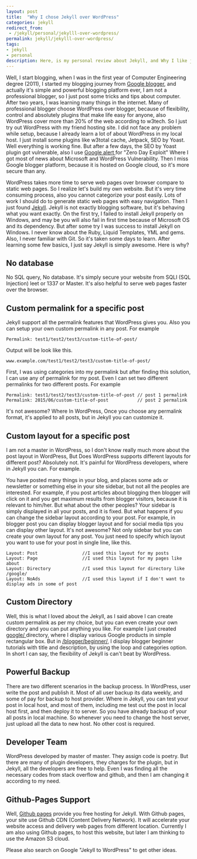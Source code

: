 ```yaml
---
layout: post
title:  "Why I chose Jekyll over WordPress"
categories: jekyll
redirect_from:
 - /jekyll/personal/jekylll-over-wordpress/
permalink: jekyll/jekylll-over-wordpress/
tags: 
- jekyll
- personal
description: Here, is my personal review about Jekyll, and Why I like jekyll over WordPress.
---
```


Well, I start blogging, when I was in the first year of Computer Engineering degree (2011), I started my blogging journey from <a href="/blogger/">Google blogger</a>, and actually it's simple and powerful blogging platform ever, I am not a professional blogger, so I just post some tricks and tips about computer. After two years, I was learning many things in the internet. Many of professional blogger choose WordPress over blogger, because of flexibility, control and absolutely plugins that make life easy for anyone, also WordPress cover more than 20% of the web according to w3tech. So I just try out WordPress with my friend hosting site. I did not face any problem while setup, because I already learn a lot of about WordPress in my local host. I just install some plugins like w3total cache, Jetpack, SEO by Yoast. Well everything is working fine. But after a few days, the SEO by Yoast plugin got vulnerable, also I use <a href="/internet/get-news-in-your-email/"> Google alert </a>for "Zero Day Exploit" Where I got most of news about Microsoft and WordPress Vulnerability. Then I miss Google blogger platform, because it is hosted on Google cloud, so it's more secure than any.

WordPress takes more time to serve web pages over browser compare to static web pages. So I realize let's build my own website. But it's very time consuming process, also you cannot categorize your post easily. Lots of work I should do to generate static web pages with easy navigation. Then I just found <a href="http://jekyllrb.com/" rel="nofollow">Jekyll</a>. Jekyll is not exactly blogging software, but it's behaving what you want exactly. On the first try, I failed to install Jekyll properly on Windows, and may be you will also fail in first time because of Microsoft OS and its dependency. But after some try I was success to install Jekyll on Windows. I never know about the Ruby, Liquid Templates, YML and gems. Also, I never familiar with Git. So it's taken some days to learn. After learning some few basics, I just say Jekyll is simply awesome. Here is why?

## No database ##
No SQL query, No database. It's simply secure your website from SQLI (SQL Injection) leet or 1337 or Master. It's also helpful to serve web pages faster over the browser.

## Custom permalink for a specific post ##
Jekyll support all the permalink features that WordPress gives you. Also you can setup your own custom permalink in any post. For example

    Permalink: test1/test2/test3/custom-title-of-post/ 

Output will be look like this.

    www.example.com/test1/test2/test3/custom-title-of-post/

First, I was using categories into my permalink but after finding this solution, I can use any of permalink for my post. Even I can set two different permalinks for two different posts. For example


    Permalink: test1/test2/test3/custom-title-of-post // post 1 permalink
    Permalink: 2015/06/custom-title-of-post           // post 2 permalink


It's not awesome? Where In WordPress, Once you choose any permalink format, it's applied to all posts, but in Jekyll you can customize it.

## Custom layout for a specific post ##
I am not a master in WordPress, so I don't know really much more about the post layout in WordPress, But Does WordPress supports different layouts for different post? Absolutely not. It's painful for WordPress developers, where in Jekyll you can. For example.

You have posted many things in your blog, and places some ads or newsletter or something else in your site sidebar, but not all the peoples are interested. For example, if you post articles about blogging then blogger will click on it and you get maximum results from blogger visitors, because it is relevant to him/her. But what about the other peoples? Your sidebar is simply displayed in all your posts, and it is fixed. But what happens if you can change the sidebar layout according to your post. For example, in blogger post you can display blogger layout and for social media tips you can display other layout. It's not awesome? Not only sidebar but you can create your own layout for any post. You just need to specify which layout you want to use for your post in single line, like this.

    Layout: Post                 //I used this layout for my posts
	Layout: Page                 //I used this layout for my pages like about 
	Layout: Directory            //I used this layout for directory like /google/
    Layout: NoAds                //I used this layout if I don't want to display ads in some of post

## Custom Directory ##
Well, this is what I loved about the Jekyll, as I said above I can create custom permalink as per my choice, but you can even create your own directory and you can put anything you like. For example I just created <a href="/google/"> google/ </a> directory, where I display various Google products in simple rectangular box. But in <a href="/blogger/beginner/"> /blogger/beginner/</a>, I display blogger beginner tutorials with title and description, by using the loop and categories option. In short I can say, the flexibility of Jekyll is can't beat by WordPress.

## Powerful Backup ##
There are two different scenarios in the backup process. In WordPress, user write the post and publish it. Most of all user backup its data weekly, and some of pay for backup to host provider. Where in Jekyll, you can test your post in local host, and most of them, including me test out the post in local host first, and then deploy it to server. So you have already backup of your all posts in local machine. So whenever you need to change the host server, just upload all the data to new host. No other cost is required.

## Developer Team ##
WordPress developed by master of master. They assign code is poetry. But there are many of plugin developers, they charges for the plugin, but in Jekyll, all the developers are free to help. Even I was finding all the necessary codes from stack overflow and github, and then I am changing it according to my need.

## Github-Pages Support ##
Well, <a href="https://pages.github.com" rel="nofollow">Github pages</a> provide you free hosting for Jekyll. With Github pages, your site use Github CDN (Content Delivery Network). It will accelerate your website access and delivery web pages from different location. Currently I am also using Github pages, to host this website, but later I am thinking to use the Amazon S3 cloud.

Please also search on Google "Jekyll to WordPress" to get other ideas.

